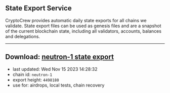 ## State Export Service
CryptoCrew provides automatic daily state exports for all chains we validate. State export files can be used as genesis files and are a snapshot of the current blockchain state, including all validators, accounts, balances and delegations.

---
**Download: [neutron-1 state export](https://dl.ccvalidators.com/SERVICE/neutron/neutron-1_export_4498180.json)**
---

- last updated: Wed Nov 15 2023 14:28:32
- chain id: `neutron-1`
- export height: `4498180`
- use for: airdrops, local tests, chain recovery
